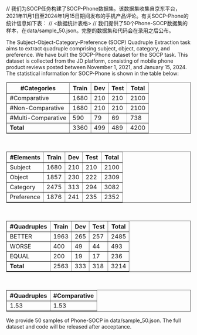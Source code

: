 // 我们为SOCP任务构建了SOCP-Phone数据集。该数据集收集自京东平台，2021年11月1日至2024年1月15日期间发布的手机产品评论。有关SOCP-Phone的统计信息如下表：
// <数据统计表格>
// 我们提供了50个Phone-SOCP数据集的样本，在data/sample_50.json。完整的数据集和代码会在录用之后公布。

The Subject-Object-Category-Preference (SOCP) Quadruple Extraction task aims to extract quadruple comprising subject, object, category, and preference. We have built the SOCP-Phone dataset for the SOCP task. This dataset is collected from the JD platform, consisting of mobile phone product reviews posted between November 1, 2021, and January 15, 2024. The statistical information for SOCP-Phone is shown in the table below:

<table border="1">
  <thead>
    <tr>
      <th>#Categories</th>
      <th>Train</th>
      <th>Dev</th>
      <th>Test</th>
      <th>Total</th>
    </tr>
  </thead>
  <tbody>
    <tr>
      <td>#Comparative</td>
      <td>1680</td>
      <td>210</td>
      <td>210</td>
      <td>2100</td>
    </tr>
    <tr>
      <td>#Non-Comparative</td>
      <td>1680</td>
      <td>210</td>
      <td>210</td>
      <td>2100</td>
    </tr>
    <tr>
      <td>#Multi-Comparative</td>
      <td>590</td>
      <td>79</td>
      <td>69</td>
      <td>738</td>
    </tr>
    <tr>
      <td><strong>Total</strong></td>
      <td>3360</td>
      <td>499</td>
      <td>489</td>
      <td>4200</td>
    </tr>
  </tbody>
</table>

<br>

<table border="1">
  <thead>
    <tr>
      <th>#Elements</th>
      <th>Train</th>
      <th>Dev</th>
      <th>Test</th>
      <th>Total</th>
    </tr>
  </thead>
  <tbody>
    <tr>
      <td>Subject</td>
      <td>1680</td>
      <td>210</td>
      <td>210</td>
      <td>2100</td>
    </tr>
    <tr>
      <td>Object</td>
      <td>1857</td>
      <td>230</td>
      <td>222</td>
      <td>2309</td>
    </tr>
    <tr>
      <td>Category</td>
      <td>2475</td>
      <td>313</td>
      <td>294</td>
      <td>3082</td>
    </tr>
    <tr>
      <td>Preference</td>
      <td>1876</td>
      <td>241</td>
      <td>235</td>
      <td>2352</td>
    </tr>
  </tbody>
</table>

<br>

<table border="1">
  <thead>
    <tr>
      <th>#Quadruples</th>
      <th>Train</th>
      <th>Dev</th>
      <th>Test</th>
      <th>Total</th>
    </tr>
  </thead>
  <tbody>
    <tr>
      <td>BETTER</td>
      <td>1963</td>
      <td>265</td>
      <td>257</td>
      <td>2485</td>
    </tr>
    <tr>
      <td>WORSE</td>
      <td>400</td>
      <td>49</td>
      <td>44</td>
      <td>493</td>
    </tr>
    <tr>
      <td>EQUAL</td>
      <td>200</td>
      <td>19</td>
      <td>17</td>
      <td>236</td>
    </tr>
    <tr>
      <td><strong>Total</strong></td>
      <td>2563</td>
      <td>333</td>
      <td>318</td>
      <td>3214</td>
    </tr>
  </tbody>
</table>

<br>

<table border="1">
  <thead>
    <tr>
      <th>#Quadruples</th>
      <th>#Comparative</th>
    </tr>
  </thead>
  <tbody>
    <tr>
      <td>1.53</td>
      <td>1.53</td>
    </tr>
  </tbody>
</table>


We provide 50 samples of Phone-SOCP in data/sample_50.json. The full dataset and code will be released after acceptance.
